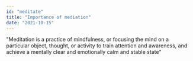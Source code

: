 ```yaml
---
id: "meditate"
title: "Importance of mediation"
date: "2021-10-15"
---
```


"Meditation is a practice of mindfulness, or focusing the mind on a particular object, thought, or activity to train attention and awareness, and achieve a mentally clear and emotionally calm and stable state"